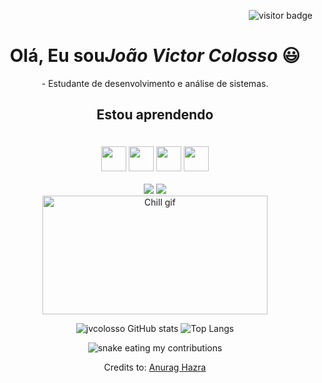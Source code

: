 <div align="right">
  
  ![visitor badge](https://visitor-badge.laobi.icu/badge?page_id=${your.username}.${your.repo.id})
</div>
<div align="center">
<div>
  <h1 align="center">Olá, Eu sou<i>João Victor Colosso</i></a> 😃️</h1>
</div>
- Estudante de desenvolvimento e análise de sistemas.

##
## Estou aprendendo

<img src="https://www.techbaz.org/Course/img/c-logo.png" width="40px" height="40px">
<img width="40" height="40" vspace="20" src="https://cdn.worldvectorlogo.com/logos/css-3.svg">
<img src="https://lh5.googleusercontent.com/-uREiNwXRv0g/UGVmpw4wkOI/AAAAAAAAFhA/opLIzoWqv7U/s288/HTML5_SF.png" width="40px" height="40px">
<img src="https://cdn4.iconfinder.com/data/icons/iconsimple-logotypes/512/github-512.png" height="40px" width="40px">

<div>
  <a href="https://github.com/jvcolosso" target="_blank"><img src="https://img.shields.io/badge/GitHub-100000?style=for-the-badge&logo=github&logoColor=white" target="_blank"></a>
  <!-- <a href="https://instagram.com/jvcolosso" target="_blank"><img src="https://img.shields.io/badge/-Instagram-%23E4405F?style=for-the-badge&logo=instagram&logoColor=white" target="_blank"></a> --> 
  <a href = "j.victorcolosso09@gmail.com"><img src="https://img.shields.io/badge/-Gmail-%23333?style=for-the-badge&logo=gmail&logoColor=white" target="_blank"></a>
  <!-- <a href="https://www.linkedin.com/in/.........../" target="_blank"><img src="https://img.shields.io/badge/-LinkedIn-%230077B5?style=for-the-badge&logo=linkedin&logoColor=white" target="_blank"></a>  -->
  
</div>
<div>
  <img align="center" alt="Chill gif" src="https://cdn.shopify.com/s/files/1/0578/3696/1997/t/9/assets/lofiboy.gif?v=103461765217895835051680702279" width="360" height="190" />
</div>

![jvcolosso GitHub stats](https://github-readme-stats.vercel.app/api?username=jvcolosso&show_icons=true&theme=onedark)
![Top Langs](https://github-readme-stats.vercel.app/api/top-langs/?username=jvcolosso&layout=compact)

<img align="center" alt="snake eating my contributions" src="https://raw.githubusercontent.com/jvcolosso/jvcolosso/output/github-contribution-grid-snake-dark.svg">

<div align="center">
  <p>Credits to: <a href="https://github.com/anuraghazra/github-readme-stats">Anurag Hazra</a></p>
</div>
